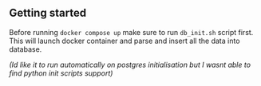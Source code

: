 ## Getting started

Before running `docker compose up` make sure to run `db_init.sh` script first. This will launch docker container and parse and insert all the data into database. 

*(Id like it to run automatically on postgres initialisation but I wasnt able to find python init scripts support)*